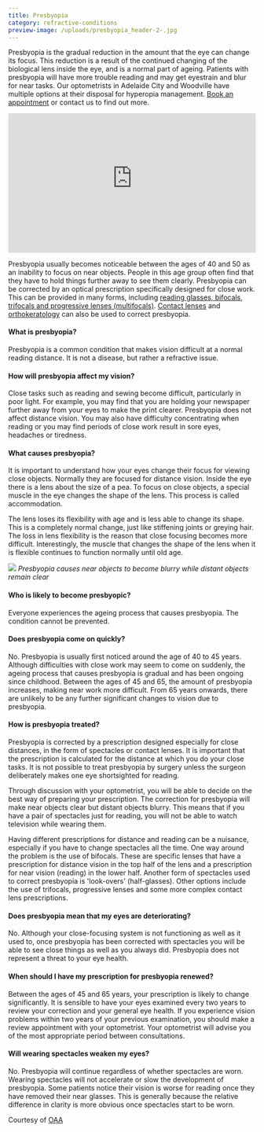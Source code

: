 ```yaml
---
title: Presbyopia
category: refractive-conditions
preview-image: /uploads/presbyopia_header-2-.jpg
---
```


<div class="employee-heading">
<p>Presbyopia is the gradual reduction in the amount that the eye can change its focus. This reduction is a result of the continued changing of the biological lens inside the eye, and is a normal part of ageing. Patients with presbyopia will have more trouble reading and may get eyestrain and blur for near tasks. Our optometrists in Adelaide City and Woodville have multiple options at their disposal for hyperopia management. <a href="/what-we-do/myopia-control">Book an appointment</a> or contact us to find out more.</p>

<p><div class="myWrapper" style="position: relative; padding-bottom: 56.25%; height: 0;"><iframe frameborder="0" type="text/html" src="https://2689-2347.captiv8online.com/animations/embed/one/o-t?player_width=100%&player_height=100%&site_company_language=34&autostart=false" width="100%" height="100%" style="position:absolute;top:0;left:0;width:100%;height:100%;"></iframe></div></p>
</div>

Presbyopia usually becomes noticeable between the ages of 40 and 50 as an inability to focus on near objects. People in this age group often find that they have to hold things further away to see them clearly. Presbyopia can be corrected by an optical prescription specifically designed for close work. This can be provided in many forms, including [reading glasses, bifocals, trifocals and progressive lenses (multifocals)](/what-we-do/glasses). [Contact lenses](/what-we-do/contact-lenses) and [orthokeratology](/what-we-do/orthokeratology-corneal-reshaping) can also be used to correct presbyopia.

#### What is presbyopia?

Presbyopia is a common condition that makes vision difficult at a normal reading distance. It is not a disease, but rather a refractive issue.

#### How will presbyopia affect my vision?

Close tasks such as reading and sewing become difficult, particularly in poor light. For example, you may find that you are holding your newspaper further away from your eyes to make the print clearer. Presbyopia does not affect distance vision. You may also have difficulty concentrating when reading or you may find periods of close work result in sore eyes, headaches or tiredness.

#### What causes presbyopia?

It is important to understand how your eyes change their focus for viewing close objects. Normally they are focused for distance vision. Inside the eye there is a lens about the size of a pea. To focus on close objects, a special muscle in the eye changes the shape of the lens. This process is called accommodation.

The lens loses its flexibility with age and is less able to change its shape. This is a completely normal change, just like stiffening joints or greying hair. The loss in lens flexibility is the reason that close focusing becomes more difficult. Interestingly, the muscle that changes the shape of the lens when it is flexible continues to function normally until old age. 

![](/uploads/presbyopia.jpg)
_Presbyopia causes near objects to become blurry while distant objects remain clear_

#### Who is likely to become presbyopic?

Everyone experiences the ageing process that causes presbyopia. The condition cannot be prevented.

#### Does presbyopia come on quickly?

No. Presbyopia is usually first noticed around the age of 40 to 45 years. Although difficulties with close work may seem to come on suddenly, the ageing process that causes presbyopia is gradual and has been ongoing since childhood. Between the ages of 45 and 65, the amount of presbyopia increases, making near work more difficult. From 65 years onwards, there are unlikely to be any further significant changes to vision due to presbyopia.

#### How is presbyopia treated?

Presbyopia is corrected by a prescription designed especially for close distances, in the form of spectacles or contact lenses. It is important that the prescription is calculated for the distance at which you do your close tasks. It is not possible to treat presbyopia by surgery unless the surgeon deliberately makes one eye shortsighted for reading. 

Through discussion with your optometrist, you will be able to decide on the best way of preparing your prescription. The correction for presbyopia will make near objects clear but distant objects blurry. This means that if you have a pair of spectacles just for reading, you will not be able to watch television while wearing them.

Having different prescriptions for distance and reading can be a nuisance, especially if you have to change spectacles all the time. One way around the problem is the use of bifocals. These are specific lenses that have a prescription for distance vision in the top half of the lens and a prescription for near vision (reading) in the lower half. Another form of spectacles used to correct presbyopia is 'look-overs' (half-glasses). Other options include the use of trifocals, progressive lenses and some more complex contact lens prescriptions.

#### Does presbyopia mean that my eyes are deteriorating?

No. Although your close-focusing system is not functioning as well as it used to, once presbyopia has been corrected with spectacles you will be able to see close things as well as you always did. Presbyopia does not represent a threat to your eye health.

#### When should I have my prescription for presbyopia renewed?

Between the ages of 45 and 65 years, your prescription is likely to change significantly. It is sensible to have your eyes examined every two years to review your correction and your general eye health. If you experience vision problems within two years of your previous examination, you should make a review appointment with your optometrist. Your optometrist will advise you of the most appropriate period between consultations.

#### Will wearing spectacles weaken my eyes?

No. Presbyopia will continue regardless of whether spectacles are worn. Wearing spectacles will not accelerate or slow the development of presbyopia. Some patients notice their vision is worse for reading once they have removed their near glasses. This is generally because the relative difference in clarity is more obvious once spectacles start to be worn.

Courtesy of [OAA](http://www.optometrists.asn.au)
